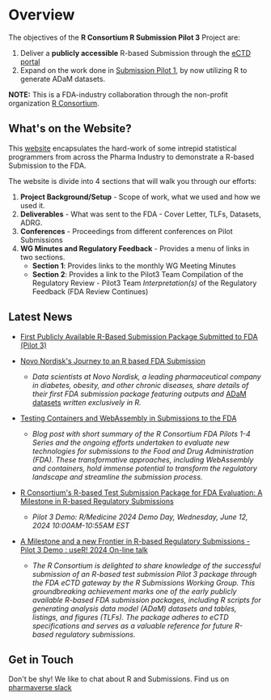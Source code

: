 # Overview

The objectives of the **R Consortium R Submission Pilot 3** Project are:  

1. Deliver a **publicly accessible** R-based Submission through the [eCTD portal](https://www.fda.gov/drugs/electronic-regulatory-submission-and-review/electronic-common-technical-document-ectd)
1. Expand on the work done in [Submission Pilot 1](https://rconsortium.github.io/submissions-pilot1/), by now utilizing R to generate ADaM datasets.


**NOTE:** This is a FDA-industry collaboration through the non-profit organization [R Consortium](https://www.r-consortium.org/).


## What's on the Website?

This [website](https://rconsortium.github.io/submissions-pilot3-adam/main/) encapsulates the hard-work of some intrepid statistical programmers from across the Pharma Industry
to demonstrate a R-based Submission to the FDA. 

The website is divide into 4 sections that will walk you through our efforts:

1. **Project Background/Setup** - Scope of work, what we used and how we used it.
1. **Deliverables** - What was sent to the FDA - Cover Letter, TLFs, Datasets, ADRG.
1. **Conferences** - Proceedings from different conferences on Pilot Submissions
1. **WG Minutes and Regulatory Feedback** - Provides a menu of links in two sections.
      - **Section 1**: Provides links to the monthly WG Meeting Minutes
      - **Section 2**: Provides a link to the Pilot3 Team Compilation of the Regulatory Review
             - Pilot3 Team *Interpretation(s)* of the Regulatory Feedback (FDA Review Continues)


## Latest News

* [First Publicly Available R-Based Submission Package Submitted to FDA (Pilot 3)](https://r-consortium.org/posts/news-from-r-submissions-working-group-pilot-3/)

* [Novo Nordisk's Journey to an R based FDA Submission](https://www.youtube.com/watch?v=t33dS17QHuA)
    - *Data scientists at Novo Nordisk, a leading pharmaceutical company in diabetes, obesity, and other chronic diseases, share details of their first FDA submission package featuring outputs and* [ADaM datasets](https://www.cdisc.org/standards/foundational/adam) *written exclusively in R.*


* [Testing Containers and WebAssembly in Submissions to the FDA](https://pharmaverse.github.io/blog/posts/2024-02-01_containers_webassembly_submission/containers_and_webassembly_submissions.html)

    - *Blog post with short summary of the R Consortium FDA Pilots 1-4 Series and the ongoing efforts undertaken to evaluate new technologies for submissions to the Food and Drug Administration (FDA). These transformative approaches, including WebAssembly and containers, hold immense potential to transform the regulatory landscape and streamline the submission process.*

* [R Consortium's R-based Test Submission Package for FDA Evaluation: A Milestone in R-based Regulatory Submissions](https://rconsortium.github.io/RMedicine_2024/Program.html)

    - *Pilot 3 Demo: R/Medicine 2024 Demo Day, Wednesday, June 12, 2024 10:00AM-10:55AM EST*

* [A Milestone and a new Frontier in R-based Regulatory Submissions - Pilot 3 Demo : useR! 2024 On-line talk](https://www.youtube.com/watch?v=vPmNdHTVYm8&list=PL77T87Q0eoJhsC203plZ1H4p21AGrM9rl&index=12)

   - *The R Consortium is delighted to share knowledge of the successful submission of an R-based test submission Pilot 3 package through the FDA eCTD gateway by the R Submissions Working Group. This groundbreaking achievement marks one of the early publicly available R-based FDA submission packages, including R scripts for generating analysis data model (ADaM) datasets and tables, listings, and figures (TLFs). The package adheres to eCTD specifications and serves as a valuable reference for future R-based regulatory submissions.*

## Get in Touch

Don't be shy!  We like to chat about R and Submissions. Find us on [pharmaverse slack](https://pharmaverse.slack.com/archives/C030EB2M4GM)
